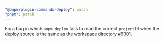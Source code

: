 ```yaml
---
"@pnpm/plugin-commands-deploy": patch
"pnpm": patch
---
```


Fix a bug in which `pnpm deploy` fails to read the correct `projectId` when the deploy source is the same as the workspace directory [#9001](https://github.com/pnpm/pnpm/issues/9001).
